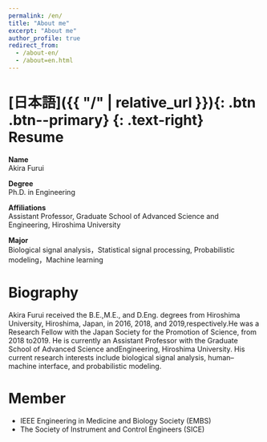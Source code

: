 ```yaml
---
permalink: /en/
title: "About me"
excerpt: "About me"
author_profile: true
redirect_from: 
  - /about-en/
  - /about=en.html
---
```


[日本語]({{ "/" | relative_url }}){: .btn .btn--primary}
{: .text-right}<br>
Resume
======

**Name**<br>
Akira Furui

**Degree**<br>
Ph.D. in Engineering

**Affiliations**<br>
Assistant Professor,
Graduate School of Advanced Science and Engineering, Hiroshima University

**Major**<br>
Biological signal analysis，Statistical signal processing, Probabilistic modeling，Machine learning

Biography
======
Akira Furui received the B.E.,M.E., and D.Eng. degrees from Hiroshima University, Hiroshima, Japan, in 2016, 2018, and 2019,respectively.He was a Research Fellow with the Japan Society for the Promotion of Science, from 2018 to2019. He is currently an Assistant Professor with the Graduate School of Advanced Science andEngineering, Hiroshima University. His current research interests include biological signal analysis, human–machine interface, and probabilistic modeling.

Member
======
- IEEE Engineering in Medicine and Biology Society (EMBS)
- The Society of Instrument and Control Engineers (SICE)